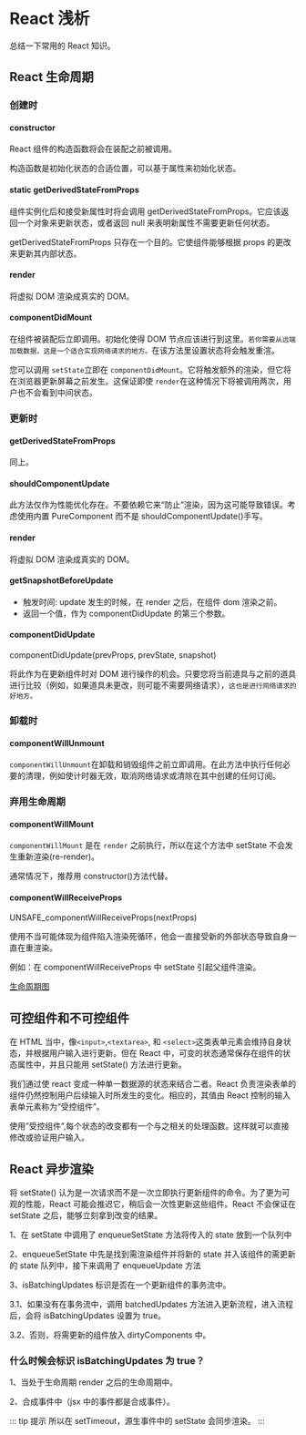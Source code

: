 # React 浅析

总结一下常用的 React 知识。

## React 生命周期

### 创建时

#### constructor

React 组件的构造函数将会在装配之前被调用。

构造函数是初始化状态的合适位置，可以基于属性来初始化状态。

#### static getDerivedStateFromProps

组件实例化后和接受新属性时将会调用 getDerivedStateFromProps。它应该返回一个对象来更新状态，或者返回 null 来表明新属性不需要更新任何状态。

getDerivedStateFromProps 只存在一个目的。它使组件能够根据 props 的更改来更新其内部状态。

#### render

将虚拟 DOM 渲染成真实的 DOM。

#### componentDidMount

在组件被装配后立即调用。初始化使得 DOM 节点应该进行到这里。`若你需要从远端加载数据，这是一个适合实现网络请求的地方。`在该方法里设置状态将会触发重渲。

您可以调用 `setState`立即在 `componentDidMount`。它将触发额外的渲染，但它将在浏览器更新屏幕之前发生。这保证即使 `render`在这种情况下将被调用两次，用户也不会看到中间状态。

### 更新时

#### getDerivedStateFromProps

同上。

#### shouldComponentUpdate

此方法仅作为性能优化存在。不要依赖它来“防止”渲染，因为这可能导致错误。考虑使用内置 PureComponent 而不是 shouldComponentUpdate()手写。

#### render

将虚拟 DOM 渲染成真实的 DOM。

#### getSnapshotBeforeUpdate

- 触发时间: update 发生的时候，在 render 之后，在组件 dom 渲染之前。
- 返回一个值，作为 componentDidUpdate 的第三个参数。

#### componentDidUpdate

componentDidUpdate(prevProps, prevState, snapshot)

将此作为在更新组件时对 DOM 进行操作的机会。只要您将当前道具与之前的道具进行比较（例如，如果道具未更改，则可能不需要网络请求），`这也是进行网络请求的好地方。`

### 卸载时

#### componentWillUnmount

`componentWillUnmount`在卸载和销毁组件之前立即调用。在此方法中执行任何必要的清理，例如使计时器无效，取消网络请求或清除在其中创建的任何订阅。

### 弃用生命周期

#### componentWillMount

`componentWillMount` 是在 `render` 之前执行，所以在这个方法中 setState 不会发生重新渲染(re-render)。

通常情况下，推荐用 constructor()方法代替。

#### componentWillReceiveProps

UNSAFE_componentWillReceiveProps(nextProps)

使用不当可能体现为组件陷入渲染死循环，他会一直接受新的外部状态导致自身一直在重渲染。

例如：在 componentWillReceiveProps 中 setState 引起父组件渲染。

[生命周期图](http://projects.wojtekmaj.pl/react-lifecycle-methods-diagram/)

## 可控组件和不可控组件

在 HTML 当中，像`<input>`,`<textarea>`, 和 `<select>`这类表单元素会维持自身状态，并根据用户输入进行更新。但在 React 中，可变的状态通常保存在组件的状态属性中，并且只能用 setState() 方法进行更新。

我们通过使 react 变成一种单一数据源的状态来结合二者。React 负责渲染表单的组件仍然控制用户后续输入时所发生的变化。相应的，其值由 React 控制的输入表单元素称为“受控组件”。

使用”受控组件”,每个状态的改变都有一个与之相关的处理函数。这样就可以直接修改或验证用户输入。

## React 异步渲染

将 setState() 认为是一次请求而不是一次立即执行更新组件的命令。为了更为可观的性能，React 可能会推迟它，稍后会一次性更新这些组件。React 不会保证在 setState 之后，能够立刻拿到改变的结果。

1、在 setState 中调用了 enqueueSetState 方法将传入的 state 放到一个队列中

2、enqueueSetState 中先是找到需渲染组件并将新的 state 并入该组件的需更新的 state 队列中，接下来调用了 enqueueUpdate 方法

3、isBatchingUpdates 标识是否在一个更新组件的事务流中。

3.1、如果没有在事务流中，调用 batchedUpdates 方法进入更新流程，进入流程后，会将 isBatchingUpdates 设置为 true。

3.2、否则，将需更新的组件放入 dirtyComponents 中。

### 什么时候会标识 isBatchingUpdates 为 true？

1、当处于生命周期 render 之后的生命周期中。

2、合成事件中（jsx 中的事件都是合成事件）。

::: tip 提示
所以在 setTimeout，源生事件中的 setState 会同步渲染。
:::
